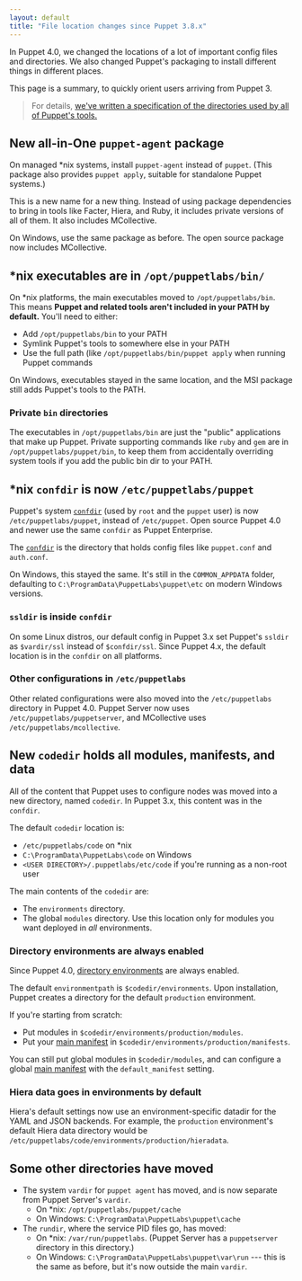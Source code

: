 ```yaml
---
layout: default
title: "File location changes since Puppet 3.8.x"
---
```


[confdir]: /puppet/latest/dirs_confdir.html
[directory environments]: /puppet/latest/environments.html
[spec]: https://github.com/puppetlabs/puppet-specifications/blob/master/file_paths.md
[main manifest]: /puppet/latest/dirs_manifest.html

In Puppet 4.0, we changed the locations of a lot of important config files and directories. We also changed Puppet's packaging to install different things in different places.

This page is a summary, to quickly orient users arriving from Puppet 3.

> For details, [we've written a specification of the directories used by all of Puppet's tools.][spec]

## New all-in-One `puppet-agent` package

On managed \*nix systems, install `puppet-agent` instead of `puppet`. (This package also provides `puppet apply`, suitable for standalone Puppet systems.)

This is a new name for a new thing. Instead of using package dependencies to bring in tools like Facter, Hiera, and Ruby, it includes private versions of all of them. It also includes MCollective.

On Windows, use the same package as before. The open source package now includes MCollective.

## \*nix executables are in `/opt/puppetlabs/bin/`

On \*nix platforms, the main executables moved to `/opt/puppetlabs/bin`. This means **Puppet and related tools aren't included in your PATH by default.** You'll need to either:

-   Add `/opt/puppetlabs/bin` to your PATH
-   Symlink Puppet's tools to somewhere else in your PATH
-   Use the full path (like `/opt/puppetlabs/bin/puppet apply` when running Puppet commands

On Windows, executables stayed in the same location, and the MSI package still adds Puppet's tools to the PATH.

### Private `bin` directories

The executables in `/opt/puppetlabs/bin` are just the "public" applications that make up Puppet. Private supporting commands like `ruby` and `gem` are in `/opt/puppetlabs/puppet/bin`, to keep them from accidentally overriding system tools if you add the public bin dir to your PATH.

## \*nix `confdir` is now `/etc/puppetlabs/puppet`

Puppet's system [`confdir`][confdir] (used by `root` and the `puppet` user) is now `/etc/puppetlabs/puppet`, instead of `/etc/puppet`. Open source Puppet 4.0 and newer use the same `confdir` as Puppet Enterprise.

The [`confdir`][confdir] is the directory that holds config files like `puppet.conf` and `auth.conf`.

On Windows, this stayed the same. It's still in the `COMMON_APPDATA` folder, defaulting to `C:\ProgramData\PuppetLabs\puppet\etc` on modern Windows versions.

### `ssldir` is inside `confdir`

On some Linux distros, our default config in Puppet 3.x set Puppet's `ssldir` as `$vardir/ssl` instead of `$confdir/ssl`. Since Puppet 4.x, the default location is in the `confdir` on all platforms.

### Other configurations in `/etc/puppetlabs`

Other related configurations were also moved into the `/etc/puppetlabs` directory in Puppet 4.0. Puppet Server now uses `/etc/puppetlabs/puppetserver`, and MCollective uses `/etc/puppetlabs/mcollective`.

## New `codedir` holds all modules, manifests, and data

All of the content that Puppet uses to configure nodes was moved into a new directory, named `codedir`. In Puppet 3.x, this content was in the `confdir`.

The default `codedir` location is:

-   `/etc/puppetlabs/code` on \*nix
-   `C:\ProgramData\PuppetLabs\code` on Windows
-   `<USER DIRECTORY>/.puppetlabs/etc/code` if you're running as a non-root user

The main contents of the `codedir` are:

-   The `environments` directory.
-   The global `modules` directory. Use this location only for modules you want deployed in _all_ environments.

### Directory environments are always enabled

Since Puppet 4.0, [directory environments][] are always enabled.

The default `environmentpath` is `$codedir/environments`. Upon installation, Puppet creates a directory for the default `production` environment.

If you're starting from scratch:

-   Put modules in `$codedir/environments/production/modules`.
-   Put your [main manifest][] in `$codedir/environments/production/manifests`.

You can still put global modules in `$codedir/modules`, and can configure a global [main manifest][] with the `default_manifest` setting.

### Hiera data goes in environments by default

Hiera's default settings now use an environment-specific datadir for the YAML and JSON backends. For example, the `production` environment's default Hiera data directory would be `/etc/puppetlabs/code/environments/production/hieradata`.

## Some other directories have moved

-   The system `vardir` for `puppet agent` has moved, and is now separate from Puppet Server's `vardir`.
    -   On \*nix: `/opt/puppetlabs/puppet/cache`
    -   On Windows: `C:\ProgramData\PuppetLabs\puppet\cache`
-   The `rundir`, where the service PID files go, has moved:
    -   On \*nix: `/var/run/puppetlabs`. (Puppet Server has a `puppetserver` directory in this directory.)
    -   On Windows: `C:\ProgramData\PuppetLabs\puppet\var\run` --- this is the same as before, but it's now outside the main `vardir`.
